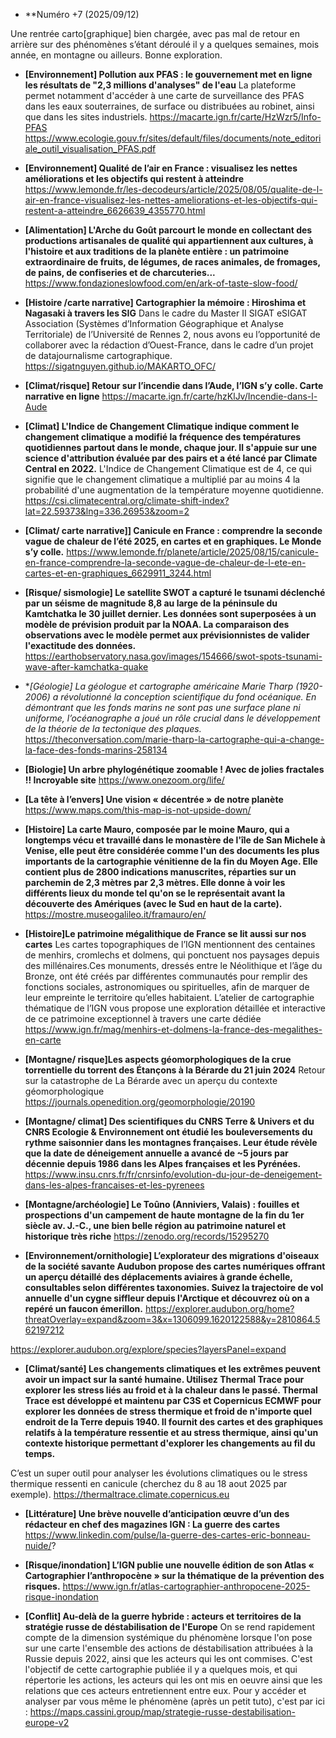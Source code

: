 - **Numéro +7 (2025/09/12)

Une rentrée carto[graphique] bien chargée, avec pas mal de retour en arrière sur des phénomènes s’étant déroulé il y a quelques semaines, mois année, en montagne ou ailleurs.
Bonne exploration.

- **[Environnement] Pollution aux PFAS : le gouvernement met en ligne les résultats de "2,3 millions d'analyses" de l'eau**
La plateforme permet notamment d'accéder à une carte de surveillance des PFAS dans les eaux souterraines, de surface ou distribuées au robinet, ainsi que dans les sites industriels.
https://macarte.ign.fr/carte/HzWzr5/Info-PFAS
https://www.ecologie.gouv.fr/sites/default/files/documents/note_editoriale_outil_visualisation_PFAS.pdf

- **[Environnement] Qualité de l’air en France : visualisez les nettes améliorations et les objectifs qui restent à atteindre**
https://www.lemonde.fr/les-decodeurs/article/2025/08/05/qualite-de-l-air-en-france-visualisez-les-nettes-ameliorations-et-les-objectifs-qui-restent-a-atteindre_6626639_4355770.html

- **[Alimentation] L'Arche du Goût parcourt le monde en collectant des productions artisanales de qualité qui appartiennent aux cultures, à l'histoire et aux traditions de la planète entière : un patrimoine extraordinaire de fruits, de légumes, de races animales, de fromages, de pains, de confiseries et de charcuteries...**
https://www.fondazioneslowfood.com/en/ark-of-taste-slow-food/

- **[Histoire /carte narrative] Cartographier la mémoire : Hiroshima et Nagasaki à travers les SIG**
Dans le cadre du Master II SIGAT eSIGAT Association (Systèmes d’Information Géographique et Analyse Territoriale) de l’Université de Rennes 2, nous avons eu l’opportunité de collaborer avec la rédaction d’Ouest-France, dans le cadre d’un projet de datajournalisme cartographique.
https://sigatnguyen.github.io/MAKARTO_OFC/

- **[Climat/risque] Retour sur l’incendie dans l’Aude, l’IGN s’y colle. Carte narrative en ligne**
https://macarte.ign.fr/carte/hzKlJv/Incendie-dans-l-Aude

- **[Climat] L'Indice de Changement Climatique indique comment le changement climatique a modifié la fréquence des températures quotidiennes partout dans le monde, chaque jour. Il s'appuie sur une science d'attribution évaluée par des pairs et a été lancé par Climate Central en 2022.**
L'Indice de Changement Climatique est de 4, ce qui signifie que le changement climatique a multiplié par au moins 4 la probabilité d'une augmentation de la température moyenne quotidienne.
https://csi.climatecentral.org/climate-shift-index?lat=22.59373&lng=336.26953&zoom=2

- **[Climat/ carte narrative]] Canicule en France : comprendre la seconde vague de chaleur de l’été 2025, en cartes et en graphiques. Le Monde s’y colle.**
https://www.lemonde.fr/planete/article/2025/08/15/canicule-en-france-comprendre-la-seconde-vague-de-chaleur-de-l-ete-en-cartes-et-en-graphiques_6629911_3244.html

- **[Risque/ sismologie] Le satellite SWOT a capturé le tsunami déclenché par un séisme de magnitude 8,8 au large de la péninsule du Kamtchatka le 30 juillet dernier. Les données sont superposées à un modèle de prévision produit par la NOAA. La comparaison des observations avec le modèle permet aux prévisionnistes de valider l'exactitude des données.**
https://earthobservatory.nasa.gov/images/154666/swot-spots-tsunami-wave-after-kamchatka-quake

- **[Géologie] La géologue et cartographe américaine Marie Tharp (1920-2006) a révolutionné la conception scientifique du fond océanique. En démontrant que les fonds marins ne sont pas une surface plane ni uniforme, l’océanographe a joué un rôle crucial dans le développement de la théorie de la tectonique des plaques.*
https://theconversation.com/marie-tharp-la-cartographe-qui-a-change-la-face-des-fonds-marins-258134

- **[Biologie] Un arbre phylogénétique zoomable ! Avec de jolies fractales !! Incroyable site**
https://www.onezoom.org/life/

- **[La tête à l’envers] Une vision « décentrée » de notre planète**
https://www.maps.com/this-map-is-not-upside-down/

- **[Histoire] La carte Mauro, composée par le moine Mauro, qui a longtemps vécu et travaillé dans le monastère de l'île de San Michele à Venise, elle peut être considérée comme l'un des documents les plus importants de la cartographie vénitienne de la fin du Moyen Age. Elle contient plus de 2800 indications manuscrites, réparties sur un parchemin de 2,3 mètres par 2,3 mètres. Elle donne à voir les différents lieux du monde tel qu'on se le représentait avant la découverte des Amériques (avec le Sud en haut de la carte).**
https://mostre.museogalileo.it/framauro/en/

- **[Histoire]Le patrimoine mégalithique de France se lit aussi sur nos cartes**
Les cartes topographiques de l’IGN mentionnent des centaines de menhirs, cromlechs et dolmens, qui ponctuent nos paysages depuis des millénaires.Ces monuments, dressés entre le Néolithique et l’âge du Bronze, ont été créés par différentes communautés pour remplir des fonctions sociales, astronomiques ou spirituelles, afin de marquer de leur empreinte le territoire qu’elles habitaient.
L’atelier de cartographie thématique de l’IGN vous propose une exploration détaillée et interactive de ce patrimoine exceptionnel à travers une carte dédiée 
https://www.ign.fr/mag/menhirs-et-dolmens-la-france-des-megalithes-en-carte

- **[Montagne/ risque]Les aspects géomorphologiques de la crue torrentielle du torrent des Étançons à la Bérarde du 21 juin 2024**
Retour sur la catastrophe de La Bérarde avec un aperçu du contexte géomorphologique
https://journals.openedition.org/geomorphologie/20190

- **[Montagne/ climat] Des scientifiques du CNRS Terre & Univers et du CNRS Ecologie & Environnement ont étudié les bouleversements du rythme saisonnier dans les montagnes françaises. Leur étude révèle que la date de déneigement annuelle a avancé de ~5 jours par décennie depuis 1986 dans les Alpes françaises et les Pyrénées.**
https://www.insu.cnrs.fr/fr/cnrsinfo/evolution-du-jour-de-deneigement-dans-les-alpes-francaises-et-les-pyrenees

- **[Montagne/archéologie] Le Toûno (Anniviers, Valais) : fouilles et prospections d'un campement de haute montagne de la fin du 1er siècle av. J.-C., une bien belle région au patrimoine naturel et historique très riche**
https://zenodo.org/records/15295270


- **[Environnement/ornithologie] L’explorateur des migrations d'oiseaux de la société savante Audubon propose des cartes numériques offrant un aperçu détaillé des déplacements aviaires à grande échelle, consultables selon différentes taxonomies. Suivez la trajectoire de vol annuelle d'un cygne siffleur depuis l'Arctique et découvrez où on a repéré un faucon émerillon.**
https://explorer.audubon.org/home?threatOverlay=expand&zoom=3&x=1306099.1620122588&y=2810864.562197212

https://explorer.audubon.org/explore/species?layersPanel=expand


- **[Climat/santé] Les changements climatiques et les extrêmes peuvent avoir un impact sur la santé humaine. Utilisez Thermal Trace pour explorer les stress liés au froid et à la chaleur dans le passé. Thermal Trace est développé et maintenu par C3S et Copernicus ECMWF pour explorer les données de stress thermique et froid de n'importe quel endroit de la Terre depuis 1940. Il fournit des cartes et des graphiques relatifs à la température ressentie et au stress thermique, ainsi qu'un contexte historique permettant d'explorer les changements au fil du temps.**

C’est un super outil pour analyser les évolutions climatiques ou le stress thermique ressenti en canicule (cherchez du 8 au 18 aout 2025 par exemple).
https://thermaltrace.climate.copernicus.eu

- **[Littérature] Une brève nouvelle d’anticipation œuvre d’un des rédacteur en chef des magazines  IGN : La guerre des cartes**
https://www.linkedin.com/pulse/la-guerre-des-cartes-eric-bonneau-nuide/?

- **[Risque/inondation]  L’IGN publie une nouvelle édition de son Atlas « Cartographier l’anthropocène » sur la thématique de la prévention des risques.**
https://www.ign.fr/atlas-cartographier-anthropocene-2025-risque-inondation

- **[Conflit] Au-delà de la guerre hybride : acteurs et territoires de la stratégie russe de déstabilisation de l'Europe**
On se rend rapidement compte de la dimension systémique du phénomène lorsque l'on pose sur une carte l'ensemble des actions de déstabilisation attribuées à la Russie depuis 2022, ainsi que les acteurs qui les ont commises. C'est l'objectif de cette cartographie publiée il y a quelques mois, et qui répertorie les actions, les acteurs qui les ont mis en oeuvre ainsi que les relations que ces acteurs entretiennent entre eux.
Pour y accéder et analyser par vous même le phénomène (après un petit tuto), c'est par ici : 
https://maps.cassini.group/map/strategie-russe-destabilisation-europe-v2

